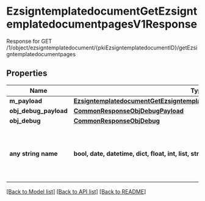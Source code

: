 # EzsigntemplatedocumentGetEzsigntemplatedocumentpagesV1Response

Response for GET /1/object/ezsigntemplatedocument/{pkiEzsigntemplatedocumentID}/getEzsigntemplatedocumentpages

## Properties
Name | Type | Description | Notes
------------ | ------------- | ------------- | -------------
**m_payload** | [**EzsigntemplatedocumentGetEzsigntemplatedocumentpagesV1ResponseMPayload**](EzsigntemplatedocumentGetEzsigntemplatedocumentpagesV1ResponseMPayload.md) |  | 
**obj_debug_payload** | [**CommonResponseObjDebugPayload**](CommonResponseObjDebugPayload.md) |  | [optional] 
**obj_debug** | [**CommonResponseObjDebug**](CommonResponseObjDebug.md) |  | [optional] 
**any string name** | **bool, date, datetime, dict, float, int, list, str, none_type** | any string name can be used but the value must be the correct type | [optional]

[[Back to Model list]](../README.md#documentation-for-models) [[Back to API list]](../README.md#documentation-for-api-endpoints) [[Back to README]](../README.md)


